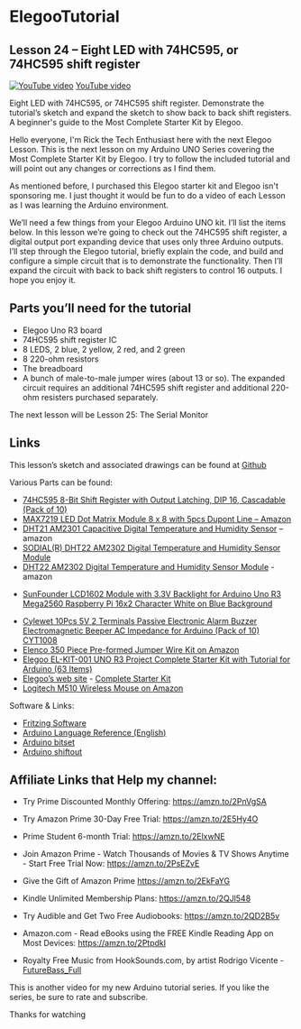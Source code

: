 # ElegooTutorial

## Lesson 24 – Eight LED with 74HC595, or 74HC595 shift register 

<!-- [[./octocat.png|alt=octocat]] -->
[![YouTube video](https://img.youtube.com/vi/ou3WP3Hp5X0/0.jpg)](https://youtu.be/ou3WP3Hp5X0)
[YouTube video](https://youtu.be/ou3WP3Hp5X0)

Eight LED with 74HC595, or 74HC595 shift register.  Demonstrate the tutorial’s sketch and expand the sketch to show back to back shift registers.  A beginner's guide to the Most Complete Starter Kit by Elegoo.

Hello everyone, I'm Rick the Tech Enthusiast here with the next Elegoo Lesson.  This is the next lesson on my Arduino UNO Series covering the Most Complete Starter Kit by Elegoo.   I try to follow the included tutorial and will point out any changes or corrections as I find them.

As mentioned before, I purchased this Elegoo starter kit and Elegoo isn't sponsoring me.  I just thought it would be fun to do a video of each Lesson as I was learning the Arduino environment. 

We’ll need a few things from your Elegoo Arduino UNO kit.  I’ll list the items below.  In this lesson we’re going to check out the 74HC595 shift register, a digital output port expanding device that uses only three Arduino outputs.  I’ll step through the Elegoo tutorial, briefly explain the code, and build and configure a simple circuit that is to demonstrate the functionality.  Then I’ll expand the circuit with back to back shift registers to control 16 outputs.  I hope you enjoy it. 

## Parts you’ll need for the tutorial

* Elegoo Uno R3 board
* 74HC595 shift register IC
* 8 LEDS, 2 blue, 2 yellow, 2 red, and 2 green
* 8 220-ohm resistors
* The breadboard 
* A bunch of male-to-male jumper wires (about 13 or so).
The expanded circuit requires an additional 74HC595 shift register and additional 220-ohm resisters purchased separately.

The next lesson will be Lesson 25:  The Serial Monitor

## Links

This lesson’s sketch and associated drawings can be found at [Github](https://github.com/rmorenojr/ElegooTutorial)

Various Parts can be found:
* [74HC595 8-Bit Shift Register with Output Latching, DIP 16, Cascadable (Pack of 10)](https://amzn.to/2O9RFbO)
* [MAX7219 LED Dot Matrix Module 8 x 8 with 5pcs Dupont Line – Amazon](https://www.amazon.com/gp/product/B07775NFS1/ref=as_li_tl?ie=UTF8&camp=1789&creative=9325)
* [DHT21 AM2301 Capacitive Digital Temperature and Humidity Sensor](https://www.amazon.com/AM2301-Capacitive-Digital-Temperature-Humidity/dp/B07543HBQ2) – amazon 
* [SODIAL(R) DHT22 AM2302 Digital Temperature and Humidity Sensor Module](https://www.amazon.com/SODIAL-Digital-Temperature-Humidity-Raspberry/dp/B0757FBWSB/ref=sr_1_19?s=industrial&ie=UTF8&qid=1520801854&sr=1-19&keywords=dht22)
* [DHT22 AM2302 Digital Temperature and Humidity Sensor Module](https://www.amazon.com/Digital-Temperature-Humidity-Arduino-Raspberry/dp/B01N6PB489/ref=sr_1_4?s=industrial&ie=UTF8&qid=1520801995&sr=1-4&keywords=dht22) - amazon 
<!-- LCD1602 Module with 3.3V Backlight 16x2 Character White on Blue Background by SunFounder -->
* <a target="_blank" href="https://www.amazon.com/gp/product/B071Y6JX3H/ref=as_li_tl?ie=UTF8&camp=1789&creative=9325&creativeASIN=B071Y6JX3H&linkCode=as2&tag=rmorenojr-20&linkId=81e6c312179be2b149bf6eeae0051f14">SunFounder LCD1602 Module with 3.3V Backlight for Arduino Uno R3 Mega2560 Raspberry Pi 16x2 Character White on Blue Background</a><img src="//ir-na.amazon-adsystem.com/e/ir?t=rmorenojr-20&l=am2&o=1&a=B071Y6JX3H" width="1" height="1" border="0" alt="" style="border:none !important; margin:0px !important;" />
<!-- Passive Buzzers, Cylewet 10Pcs 5V 2 Terminals, Arduino (Pack of 10) on Amazon’s web site: -->
* [Cylewet 10Pcs 5V 2 Terminals Passive Electronic Alarm Buzzer Electromagnetic Beeper AC Impedance for Arduino (Pack of 10) CYT1008](https://www.amazon.com/gp/product/B01NCOXB2Q/ref=as_li_tl?ie=UTF8&camp=1789&creative=9325&creativeASIN=B01NCOXB2Q&linkCode=as2&tag=rmorenojr-20&linkId=65e4660761a54140f64e954f1770006e)
* [Elenco 350 Piece Pre-formed Jumper Wire Kit on Amazon](https://amzn.to/2z6sCCw)
* [Elegoo EL-KIT-001 UNO R3 Project Complete Starter Kit with Tutorial for Arduino (63 Items)](https://www.amazon.com/gp/product/B01CZTLHGE/ref=as_li_tl?ie=UTF8&camp=1789&creative=9325&creativeASIN=B01CZTLHGE&linkCode=as2&tag=rmorenojr-20&linkId=ac3601531bad9439bc32c77b0088b741)
* [Elegoo’s web site](https://www.elegoo.com/) - [Complete Starter Kit](https://www.elegoo.com/product/elegoo-uno-r3-project-complete-starter-kit/)
* [Logitech M510 Wireless Mouse on Amazon](https://amzn.to/2z4FF7F)

Software & Links:
* [Fritzing Software](http://fritzing.org/download/)
* [Arduino Language Reference (English)](https://www.arduino.cc/reference/en/)
* [Arduino bitset](https://www.arduino.cc/reference/en/language/functions/bits-and-bytes/bitset/)
* [Arduino shiftout](https://www.arduino.cc/reference/en/language/functions/advanced-io/shiftout/)

## Affiliate Links that Help my channel:
* Try Prime Discounted Monthly Offering: https://amzn.to/2PnVgSA
* Try Amazon Prime 30-Day Free Trial: https://amzn.to/2E5Hy4O
* Prime Student 6-month Trial: https://amzn.to/2ElxwNE
* Join Amazon Prime - Watch Thousands of Movies & TV Shows Anytime - Start Free Trial Now: https://amzn.to/2PsEZvE
* Give the Gift of Amazon Prime https://amzn.to/2EkFaYG
* Kindle Unlimited Membership Plans: https://amzn.to/2QJl548
* Try Audible and Get Two Free Audiobooks: https://amzn.to/2QD2B5v
* Amazon.com - Read eBooks using the FREE Kindle Reading App on Most Devices: https://amzn.to/2Ptpdkl

* Royalty Free Music from HookSounds.com, by artist Rodrigo Vicente - [FutureBass_Full](http://www.hooksounds.com)

This is another video for my new Arduino tutorial series. If you like the series, be sure to rate and subscribe.

Thanks for watching
